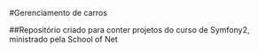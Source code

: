 #Gerenciamento de carros

##Repositório criado para conter projetos do curso de Symfony2, ministrado pela School of Net

